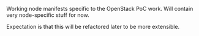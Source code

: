 Working node manifests specific to the OpenStack PoC work. Will contain very node-specific stuff for now.

Expectation is that this will be refactored later to be more extensible.

